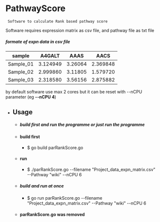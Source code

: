 # PathwayScore
     Software to calculate Rank based pathway score

Software requires expression matrix as csv file, and pathway file as txt file

##### formate of expn data in csv file
sample	| A4GALT |	AAAS |	AACS
------- | ------ | ----- | ------ 
Sample_01 |	3.124949 |	3.26064 | 2.369848
Sample_02 |	2.999860 |	3.11805	| 1.579720
Sample_03 |	2.318580 |	3.56156	| 2.875882

by default software use max 2 cores but it can be reset with --nCPU parameter (eg __--nCPU 4__)

* ## Usage
    * ##### build first and run the programme or just run the programme
    * #### build first
        * $ go build parRankScore.go
    * #### run 
        * $ ./parRankScore.go --filename "Project_data_expn_matrix.csv" --Pathway "wiki" --nCPU 6
    * ##### build and run at once
        * $ go run parRankScore.go --filename "Project_data_expn_matrix.csv" --Pathway "wiki" --nCPU 6
    * #### parRankScore.go was removed 



